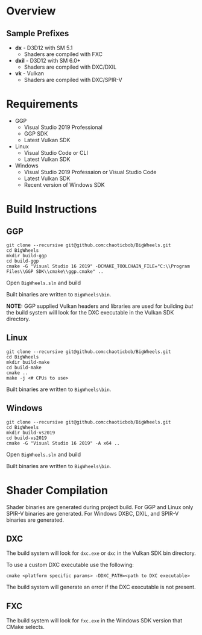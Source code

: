# Overview
## Sample Prefixes
 * **dx** - D3D12 with SM 5.1
   * Shaders are compiled with FXC
 * **dxil** - D3D12 with SM 6.0+ 
   * Shaders are compiled with DXC/DXIL
 * **vk** - Vulkan
   * Shaders are compiled with DXC/SPIR-V

# Requirements
 * GGP
   * Visual Studio 2019 Professional
   * GGP SDK
   * Latest Vulkan SDK
 * Linux
   * Visual Studio Code or CLI
   * Latest Vulkan SDK
 * Windows
   * Visual Studio 2019 Professaion or Visual Studio Code
   * Latest Vulkan SDK
   * Recent version of Windows SDK

# Build Instructions
## GGP
```
git clone --recursive git@github.com:chaoticbob/BigWheels.git
cd BigWheels
mkdir build-ggp
cd build-ggp
cmake -G "Visual Studio 16 2019" -DCMAKE_TOOLCHAIN_FILE="C:\\Program Files\\GGP SDK\\cmake\\ggp.cmake" ..
```
Open `BigWheels.sln` and build

Built binaries are written to `BigWheels\bin`.

**NOTE:** GGP supplied Vulkan headers and libraries are used for building *but* the build system will look for the DXC executable in the Vulkan SDK directory.  

## Linux
```
git clone --recursive git@github.com:chaoticbob/BigWheels.git
cd BigWheels
mkdir build-make
cd build-make
cmake ..
make -j <# CPUs to use>
```

Built binaries are written to `BigWheels\bin`.

## Windows 
```
git clone --recursive git@github.com:chaoticbob/BigWheels.git
cd BigWheels
mkdir build-vs2019
cd build-vs2019
cmake -G "Visual Studio 16 2019" -A x64 ..
```
Open `BigWheels.sln` and build

Built binaries are written to `BigWheels\bin`.

# Shader Compilation
Shader binaries are generated during project build. For GGP and Linux only SPIR-V binaries are generated. For Windows DXBC, DXIL, and SPIR-V binaries are generated.

## DXC
The build system will look for `dxc.exe` or `dxc` in the Vulkan SDK bin directory. 

To use a custom DXC executable use the following:
```
cmake <platform specific params> -DDXC_PATH=<path to DXC executable>
```
The build system will generate an error if the DXC executable is not present.

## FXC
The build system will look for `fxc.exe` in the Windows SDK version that CMake selects. 
